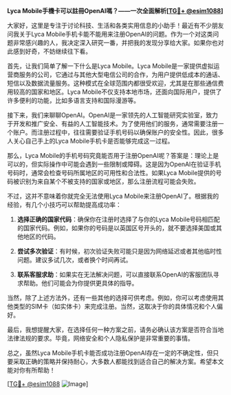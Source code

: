 **Lyca Mobile手機卡可以註冊OpenAI嗎？——一次全面解析[[TG💪+ @esim1088](https://t.me/s/esim1088)]**

大家好，这里是专注于讨论科技、生活和各类实用信息的小助手！最近有不少朋友问我关于Lyca Mobile手机卡能不能用来注册OpenAI的问题。作为一个对这类问题非常感兴趣的人，我决定深入研究一番，并把我的发现分享给大家。如果你也对此感到好奇，不妨继续往下看。

首先，让我们简单了解一下什么是Lyca Mobile。Lyca Mobile是一家提供虚拟运营商服务的公司，它通过与其他大型电信公司的合作，为用户提供低成本的通话、短信以及数据流量服务。这种模式在全球范围内都很受欢迎，尤其是在那些通信费用较高的国家和地区。Lyca Mobile不仅支持本地市场，还面向国际用户，提供了许多便利的功能，比如多语言支持和国际漫游等。

接下来，我们来聊聊OpenAI。OpenAI是一家领先的人工智能研究实验室，致力于开发和推广安全、有益的人工智能技术。为了使用他们的服务，通常需要注册一个账户。而注册过程中，往往需要验证手机号码以确保账户的安全性。因此，很多人关心自己手上的Lyca Mobile手机卡是否能够完成这一过程。

那么，Lyca Mobile的手机号码究竟能否用于注册OpenAI呢？答案是：理论上是可以的，但实际操作中可能会遇到一些限制或障碍。这是因为OpenAI在验证手机号码时，通常会检查号码所属地区的可用性和合法性。如果Lyca Mobile提供的号码被识别为来自某个不被支持的国家或地区，那么注册流程可能会失败。

不过，这并不意味着你就完全无法使用Lyca Mobile来注册OpenAI了。根据我的经验，有几个小技巧可以帮助提高成功率：

1. **选择正确的国家代码**：确保你在注册时选择了与你的Lyca Mobile号码相匹配的国家代码。例如，如果你的号码是以英国区号开头的，就不要选择美国或其他地区的代码。
   
2. **尝试多次验证**：有时候，初次验证失败可能只是因为网络延迟或者其他临时性问题。建议多试几次，或者换个时间再试。

3. **联系客服求助**：如果实在无法解决问题，可以直接联系OpenAI的客服团队寻求帮助。他们可能会为你提供更具体的指导。

当然，除了上述方法外，还有一些其他的选择可供考虑。例如，你可以考虑使用其他类型的SIM卡（如实体卡）来完成注册。当然，这取决于你的具体情况和个人偏好。

最后，我想提醒大家，在选择任何一种方案之前，请务必确认该方案是否符合当地法律法规的要求。毕竟，网络安全和个人隐私保护是非常重要的事情。

总之，虽然Lyca Mobile手机卡能否成功注册OpenAI存在一定的不确定性，但只要采取正确的策略并保持耐心，大多数人都能找到适合自己的解决方案。希望本文能对你有所帮助！

[[TG💪+ @esim1088](https://t.me/s/esim1088) ![Image](https://i.postimg.cc/4NQfJmqS/Snipaste-2025-05-13-00-14-12.png)]